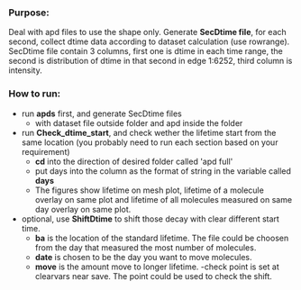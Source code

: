 ### Purpose:<br>
Deal with apd files to use the shape only. Generate <b>SecDtime file</b>, for each second, collect dtime data according to dataset calculation (use rowrange). SecDtime file contain 3 columns, first one is dtime in each time range, the second is distribution of dtime in that second in edge 1:6252, third column is intensity.

### How to run: <br>
- run <b>apds</b> first, and generate SecDtime files 
  - with dataset file outside folder and apd inside the folder
- run <b>Check_dtime_start</b>, and check wether the lifetime start from the same location (you probably need to run each section based on your requirement)
  - <b>cd</b> into the direction of desired folder called 'apd full'
  - put days into the column as the format of string in the variable called <b>days</b>
  - The figures show lifetime on mesh plot, lifetime of a molecule overlay on same plot and lifetime of all molecules measured on same day overlay on same plot.
- optional, use <b>ShiftDtime</b> to shift those decay with clear different start time.
  - <b>ba</b> is the location of the standard lifetime. The file could be choosen from the day that measured the most number of molecules.
  - <b>date</b> is chosen to be the day you want to move molecules.
  - <b>move</b> is the amount move to longer lifetime. 
  -check point is set at clearvars near save. The point could be used to check the shift.
  

